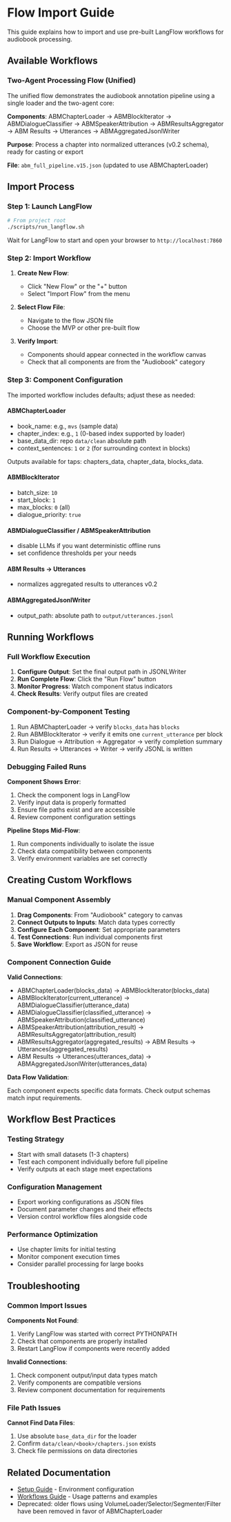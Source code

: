 # Flow Import Guide

This guide explains how to import and use pre-built LangFlow workflows for audiobook processing.

## Available Workflows

### Two-Agent Processing Flow (Unified)

The unified flow demonstrates the audiobook annotation pipeline using a single loader and the two-agent core:

**Components**: ABMChapterLoader → ABMBlockIterator → ABMDialogueClassifier → ABMSpeakerAttribution → ABMResultsAggregator → ABM Results → Utterances → ABMAggregatedJsonlWriter

**Purpose**: Process a chapter into normalized utterances (v0.2 schema), ready for casting or export

**File**: `abm_full_pipeline.v15.json` (updated to use ABMChapterLoader)

## Import Process

### Step 1: Launch LangFlow

```bash
# From project root
./scripts/run_langflow.sh
```

Wait for LangFlow to start and open your browser to `http://localhost:7860`

### Step 2: Import Workflow

1. **Create New Flow**:
   - Click "New Flow" or the "+" button
   - Select "Import Flow" from the menu

2. **Select Flow File**:
   - Navigate to the flow JSON file
   - Choose the MVP or other pre-built flow

3. **Verify Import**:
   - Components should appear connected in the workflow canvas
   - Check that all components are from the "Audiobook" category

### Step 3: Component Configuration

The imported workflow includes defaults; adjust these as needed:

#### ABMChapterLoader

- book_name: e.g., `mvs` (sample data)
- chapter_index: e.g., `1` (0-based index supported by loader)
- base_data_dir: repo `data/clean` absolute path
- context_sentences: `1` or `2` (for surrounding context in blocks)

Outputs available for taps: chapters_data, chapter_data, blocks_data.

#### ABMBlockIterator

- batch_size: `10`
- start_block: `1`
- max_blocks: `0` (all)
- dialogue_priority: `true`

#### ABMDialogueClassifier / ABMSpeakerAttribution

- disable LLMs if you want deterministic offline runs
- set confidence thresholds per your needs

#### ABM Results → Utterances

- normalizes aggregated results to utterances v0.2

#### ABMAggregatedJsonlWriter

- output_path: absolute path to `output/utterances.jsonl`

## Running Workflows

### Full Workflow Execution

1. **Configure Output**: Set the final output path in JSONLWriter
2. **Run Complete Flow**: Click the "Run Flow" button
3. **Monitor Progress**: Watch component status indicators
4. **Check Results**: Verify output files are created

### Component-by-Component Testing

1. Run ABMChapterLoader → verify `blocks_data` has `blocks`
2. Run ABMBlockIterator → verify it emits one `current_utterance` per block
3. Run Dialogue → Attribution → Aggregator → verify completion summary
4. Run Results → Utterances → Writer → verify JSONL is written

### Debugging Failed Runs

**Component Shows Error**:

1. Check the component logs in LangFlow
2. Verify input data is properly formatted
3. Ensure file paths exist and are accessible
4. Review component configuration settings

**Pipeline Stops Mid-Flow**:

1. Run components individually to isolate the issue
2. Check data compatibility between components
3. Verify environment variables are set correctly

## Creating Custom Workflows

### Manual Component Assembly

1. **Drag Components**: From "Audiobook" category to canvas
2. **Connect Outputs to Inputs**: Match data types correctly
3. **Configure Each Component**: Set appropriate parameters
4. **Test Connections**: Run individual components first
5. **Save Workflow**: Export as JSON for reuse

### Component Connection Guide

**Valid Connections**:

- ABMChapterLoader(blocks_data) → ABMBlockIterator(blocks_data)
- ABMBlockIterator(current_utterance) → ABMDialogueClassifier(utterance_data)
- ABMDialogueClassifier(classified_utterance) → ABMSpeakerAttribution(classified_utterance)
- ABMSpeakerAttribution(attribution_result) → ABMResultsAggregator(attribution_result)
- ABMResultsAggregator(aggregated_results) → ABM Results → Utterances(aggregated_results)
- ABM Results → Utterances(utterances_data) → ABMAggregatedJsonlWriter(utterances_data)

**Data Flow Validation**:

Each component expects specific data formats. Check output schemas match input requirements.

## Workflow Best Practices

### Testing Strategy

- Start with small datasets (1-3 chapters)
- Test each component individually before full pipeline
- Verify outputs at each stage meet expectations

### Configuration Management

- Export working configurations as JSON files
- Document parameter changes and their effects
- Version control workflow files alongside code

### Performance Optimization

- Use chapter limits for initial testing
- Monitor component execution times
- Consider parallel processing for large books

## Troubleshooting

### Common Import Issues

**Components Not Found**:

1. Verify LangFlow was started with correct PYTHONPATH
2. Check that components are properly installed
3. Restart LangFlow if components were recently added

**Invalid Connections**:

1. Check component output/input data types match
2. Verify components are compatible versions
3. Review component documentation for requirements

### File Path Issues

**Cannot Find Data Files**:

1. Use absolute `base_data_dir` for the loader
2. Confirm `data/clean/<book>/chapters.json` exists
3. Check file permissions on data directories

## Related Documentation

- [Setup Guide](SETUP_GUIDE.md) - Environment configuration
- [Workflows Guide](WORKFLOWS.md) - Usage patterns and examples
- Deprecated: older flows using VolumeLoader/Selector/Segmenter/Filter have been removed in favor of ABMChapterLoader
